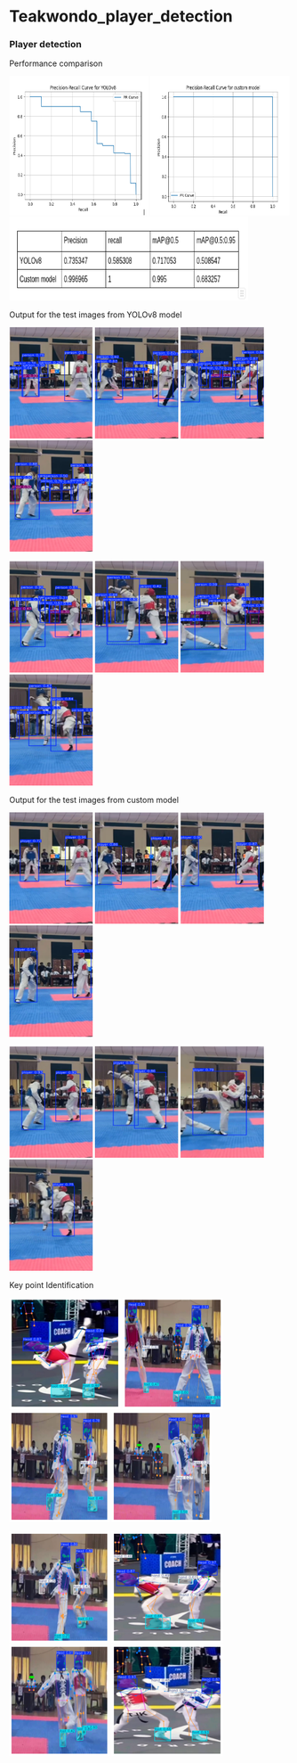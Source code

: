 # Teakwondo_player_detection

### Player detection

Performance comparison

<img src="performance_metrics/image.png" alt="Image 1" width="250" height="250">
<img src="performance_metrics/image-1.png" alt="Image 1" width="250" height="250">
<img src="performance_metrics/image-2.png" alt="Image 1" width="430" height="150" >

Output for the test images from YOLOv8 model

<p>
<img src="player_detection_outputs/yolov8/1.png" alt="Image 1" width="150" height="200">
<img src="player_detection_outputs/yolov8/2.png" alt="Image 2" width="150" height="200">
<img src="player_detection_outputs/yolov8/3.png" alt="Image 3" width="150" height="200">
<img src="player_detection_outputs/yolov8/4.png" alt="Image 4" width="150" height="200">
</p>
<p>
<img src="player_detection_outputs/yolov8/5.png" alt="Image 5" width="150" height="200">
<img src="player_detection_outputs/yolov8/6.png" alt="Image 6" width="150" height="200">
<img src="player_detection_outputs/yolov8/7.png" alt="Image 7" width="150" height="200">
<img src="player_detection_outputs/yolov8/8.png" alt="Image 8" width="150" height="200">
</p>

Output for the test images from custom model

<p>
<img src="player_detection_outputs/image1.png" alt="Image 1" width="150" height="200">
<img src="player_detection_outputs/image2.png" alt="Image 2" width="150" height="200">
<img src="player_detection_outputs/image3.png" alt="Image 3" width="150" height="200">
<img src="player_detection_outputs/image4.png" alt="Image 4" width="150" height="200">
</p>
<p>
<img src="player_detection_outputs/image5.png" alt="Image 5" width="150" height="200">
<img src="player_detection_outputs/image6.png" alt="Image 6" width="150" height="200">
<img src="player_detection_outputs/image7.png" alt="Image 7" width="150" height="200">
<img src="player_detection_outputs/image8.png" alt="Image 8" width="150" height="200">
</p>

Key point Identification

<p>
<img src="key_point_detection_outputs/1.png" alt="Image 1" width="200" height="200">
<img src="key_point_detection_outputs/2.png" alt="Image 2" width="180" height="200">
<img src="key_point_detection_outputs/3.png" alt="Image 3" width="180" height="200">
<img src="key_point_detection_outputs/4.png" alt="Image 4" width="180" height="200">
</p>
<p>
<img src="key_point_detection_outputs/5.png" alt="Image 5" width="180" height="200">
<img src="key_point_detection_outputs/6.png" alt="Image 6" width="200" height="200">
<img src="key_point_detection_outputs/7.png" alt="Image 7" width="180" height="200">
<img src="key_point_detection_outputs/8.png" alt="Image 8" width="200" height="200">
</p>